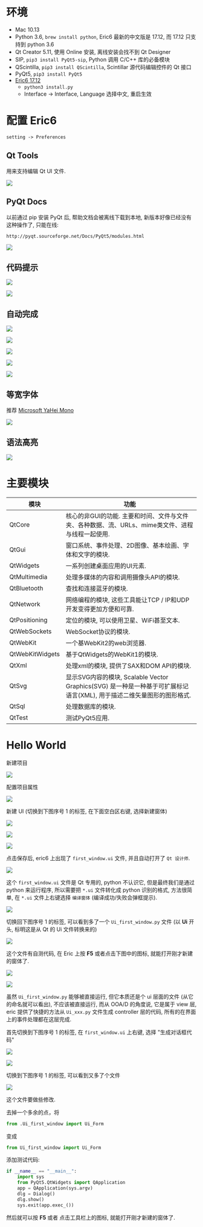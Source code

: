 # 环境
* Mac 10.13
* Python 3.6, `brew install python`, Eric6 最新的中文版是 17.12, 而 17.12 只支持到 python 3.6
* Qt Creator 5.11, 使用 Online 安装, 离线安装会找不到 Qt Designer
* SIP, `pip3 install PyQt5-sip`, Python 调用 C/C++ 库的必备模块
* QScintilla, `pip3 install QScintilla`, Scintillar 源代码编辑控件的 Qt 接口
* PyQt5, `pip3 install PyQt5`
* [Eric6 17.12](https://sourceforge.net/projects/eric-ide/files/eric6/stable/17.12/)
    - `python3 install.py`
    - Interface -> Interface, Language 选择中文, 重启生效

# 配置 Eric6
`setting -> Preferences`

## Qt Tools
用来支持编辑 Qt UI 文件.

![](http://i63.tinypic.com/1fcjna.jpg)

## PyQt Docs
以前通过 pip 安装 PyQt 后, 帮助文档会被离线下载到本地, 新版本好像已经没有这种操作了, 只能在线:

`http://pyqt.sourceforge.net/Docs/PyQt5/modules.html`

![](http://i68.tinypic.com/1tu8sz.jpg)

## 代码提示
![](http://i67.tinypic.com/33pfyhs.jpg)

![](http://i64.tinypic.com/28k6lbr.jpg)

## 自动完成
![](http://i68.tinypic.com/b3wrvn.jpg)

![](http://i66.tinypic.com/2qm0js9.jpg)

![](http://i64.tinypic.com/opobjc.jpg)

![](http://i65.tinypic.com/2aj42zd.jpg)

![](http://i67.tinypic.com/35d2d53.jpg)

## 等宽字体
推荐 [Microsoft YaHei Mono](https://pan.baidu.com/s/1ErAw2sTNW5wddaf6BpfCYg)

![](http://i64.tinypic.com/6gdhyw.jpg)

## 语法高亮
![](http://i68.tinypic.com/2nkuaz6.jpg)

# 主要模块
| 模块            | 功能                                                                                                                  |
| --------------- | --------------------------------------------------------------------------------------------------------------------- |
| QtCore          | 核心的非GUI的功能. 主要和时间、文件与文件夹、各种数据、流、URLs、mime类文件、进程与线程一起使用.                      |
| QtGui           | 窗口系统、事件处理、2D图像、基本绘画、字体和文字的模块.                                                               |
| QtWidgets       | 一系列创建桌面应用的UI元素.                                                                                           |
| QtMultimedia    | 处理多媒体的内容和调用摄像头API的模块.                                                                                |
| QtBluetooth     | 查找和连接蓝牙的模块.                                                                                                 |
| QtNetwork       | 网络编程的模块, 这些工具能让TCP / IP和UDP开发变得更加方便和可靠.                                                      |
| QtPositioning   | 定位的模块, 可以使用卫星、WiFi甚至文本.                                                                               |
| QtWebSockets    | WebSocket协议的模块.                                                                                                  |
| QtWebKit        | 一个基WebKit2的web浏览器.                                                                                             |
| QtWebKitWidgets | 基于QtWidgets的WebKit1的模块.                                                                                         |
| QtXml           | 处理xml的模块, 提供了SAX和DOM API的模块.                                                                              |
| QtSvg           | 显示SVG内容的模块, Scalable Vector Graphics(SVG) 是一种是一种基于可扩展标记语言(XML), 用于描述二维矢量图形的图形格式. |
| QtSql           | 处理数据库的模块.                                                                                                     |
| QtTest          | 测试PyQt5应用.                                                                                                        |

# Hello World
新建项目

![](http://i64.tinypic.com/2zpt5b4.jpg)

配置项目属性

![](http://i64.tinypic.com/2nkqpkz.jpg)

新建 UI (切换到下图序号 1 的标签, 在下面空白区右键, 选择新建窗体)

![](http://i68.tinypic.com/3voxt.jpg)

![](http://i67.tinypic.com/91m1jo.jpg)

![](http://i64.tinypic.com/240x5b7.jpg)

点击保存后, eric6 上出现了 `first_window.ui` 文件, 并且自动打开了 `Qt 设计师`.

![](http://i66.tinypic.com/1phydz.jpg)

这个 `first_window.ui` 文件是 Qt 专用的, python 不认识它, 但是最终我们是通过 python 来运行程序, 所以需要把 `*.ui` 文件转化成 python 识别的格式, 方法很简单, 在 `*.ui` 文件上右键选择 `编译窗体` (编译成功/失败会弹框提示).

![](http://i66.tinypic.com/sm3bte.jpg)

切换回下图序号 1 的标签, 可以看到多了一个 `Ui_first_window.py` 文件 (以 **Ui** 开头, 标明这是从 Qt 的 Ui 文件转换来的)

![](http://i68.tinypic.com/11qr6op.jpg)

这个文件有自测代码, 在 Eric 上按 **F5** 或者点击下图中的图标, 就能打开刚才新建的窗体了.

![](http://i65.tinypic.com/dfitfn.jpg)

![](http://i65.tinypic.com/292v8dy.jpg)

虽然 `Ui_first_window.py` 能够被直接运行, 但它本质还是个 ui 层面的文件 (从它的命名就可以看出), 不应该被直接运行, 而从 OOA/D 的角度说, 它是属于 view 层,  eric 提供了快捷的方法从 `Ui_xxx.py` 文件生成 controller 层的代码, 所有的在界面上的事件处理都在这层完成.

首先切换到下图序号 1 的标签, 在 `first_window.ui` 上右键, 选择 "生成对话框代码"

![](http://i65.tinypic.com/2qs5wmo.jpg)

![](http://i66.tinypic.com/aui5wp.jpg)

切换到下图序号 1 的标签, 可以看到又多了个文件

![](http://i67.tinypic.com/1411mcn.jpg)

这个文件要做些修改.

去掉一个多余的点，将

```python
from .Ui_first_window import Ui_Form
```

变成

```python
from Ui_first_window import Ui_Form
```

添加测试代码:

```python
if __name__ == "__main__":
    import sys
    from PyQt5.QtWidgets import QApplication
    app = QApplication(sys.argv)
    dlg = Dialog()
    dlg.show()
    sys.exit(app.exec_())
```

然后就可以按 **F5** 或者 点击工具栏上的图标, 就能打开刚才新建的窗体了.
